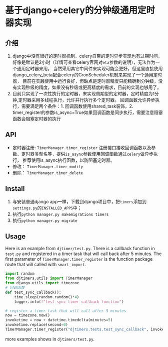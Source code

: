 # 基于django+celery的分钟级通用定时器实现
## 介绍
1. django中没有很好的定时器机制，celery自带的定时异步实现也有过期时间，好像是默认是2小时（详情可查看celery官网对`eta`参数的说明），无法作为一个通用定时器来用。
当然采用其它中间件来实现可能会更好，但这里直接使用django_celery_beta配合celery的CronScheduler机制来实现了一个通用定时器，
目前在实践使用中运行良好，但缺点是定时器精度只能精确到分钟级，没有实现秒级的精度，如果没有秒级或更高精度的需求，目前的实现也够用了。
2. 目前只实现了一次性执行的定时器，末实现周期型的定时器，定时精度为1分钟,定时器采用多线程执行，允许并行执行多个定时器。
回调函数允许异步执行，需要满足两个条件：1. 回调函数使用shared_task装饰，2. timer_register的参数is_async=True如果回调函数是同步执行，需要注意阻塞函数会阻塞定时器的执行

## API
* 定时器注册:  `TimerManager.timer_register`
    注册接口接收回调函数以及参数、定时器类型名等，提供`is_async`参数使用回调函数通过`celery`做异步执行， 推荐使用is_async执行函数，以防阻塞定时器。
* 修改： `TimerManager.timer_modify`
* 删除： `TimerManager.timer_delete`

## Install
1. 与安装普通django app一样，下载到django项目中，把`timers`添加到`settings.py`的`INSTALLED_APPS`中；
2. 执行`python manager.py makemigrations timers`
3. 执行`python manager.py migrate`

## Usage
Here is an example from `djtimer/test.py`. There is a callback function in `test.py` and registered in a timer task that will
call back after 5 minutes. The first parameter of `TimerManager.timer_register` is the function package route that will called
with `smart_import`.

```python
import random
from djtimers.utils import TimerManager
from django.utils import timezone
# 回调函数
def test_sync_callback():
    time.sleep(random.random()*4)
    logger.info(f"test sync timer callback function")

# register a timer task that will call after 5 minutes
now = timezone.now()
invoketime = now + datetime.timedelta(minutes=5)
invoketime.replace(second=0)
TimerManager.timer_register("djtimers.tests.test_sync_callback", invoketime, "TEST_TASK", is_async=False)
```

more examples shows in `djtimers/test.py`.
